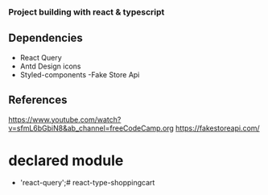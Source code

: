 ### Project building with react &  typescript

## Dependencies
- React Query
- Antd Design icons
- Styled-components 
-Fake Store Api

## References
https://www.youtube.com/watch?v=sfmL6bGbiN8&ab_channel=freeCodeCamp.org
https://fakestoreapi.com/

# declared module
- 'react-query';# react-type-shoppingcart
